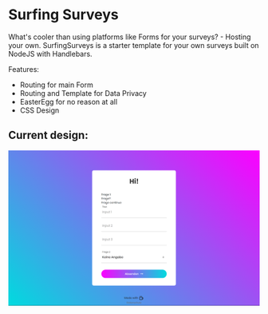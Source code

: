 # Surfing Surveys

What's cooler than using platforms like Forms for your surveys? - Hosting your own.
SurfingSurveys is a starter template for your own surveys built on NodeJS with Handlebars. 

Features:
- Routing for main Form
- Routing and Template for Data Privacy
- EasterEgg for no reason at all
- CSS Design

## Current design:
![img.png](img.png)